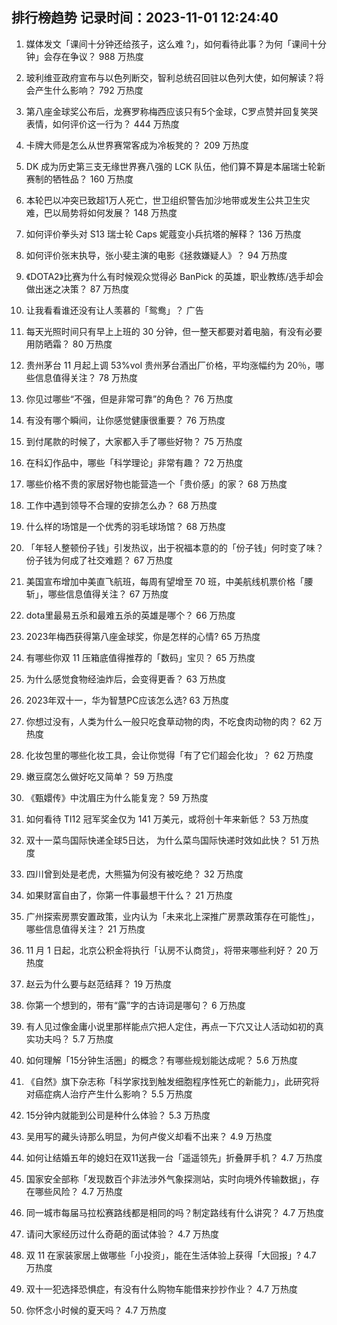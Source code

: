 
## 排行榜趋势 记录时间：2023-11-01 12:24:40
  
  1. 媒体发文「课间十分钟还给孩子，这么难 ?」，如何看待此事？为何「课间十分钟」会存在争议？ 988 万热度
    
  2. 玻利维亚政府宣布与以色列断交，智利总统召回驻以色列大使，如何解读？将会产生什么影响？ 792 万热度
    
  3. 第八座金球奖公布后，龙赛罗称梅西应该只有5个金球，C罗点赞并回复笑哭表情，如何评价这一行为？ 444 万热度
    
  4. 卡牌大师是怎么从世界赛常客成为冷板凳的？ 209 万热度
    
  5. DK 成为历史第三支无缘世界赛八强的 LCK 队伍，他们算不算是本届瑞士轮新赛制的牺牲品？ 160 万热度
    
  6. 本轮巴以冲突已致超1万人死亡，世卫组织警告加沙地带或发生公共卫生灾难，巴以局势将如何发展？ 148 万热度
    
  7. 如何评价拳头对 S13 瑞士轮 Caps 妮蔻变小兵抗塔的解释？ 136 万热度
    
  8. 如何评价张末执导，张小斐主演的电影《拯救嫌疑人》？ 94 万热度
    
  9. 《DOTA2》比赛为什么有时候观众觉得必 BanPick 的英雄，职业教练/选手却会做出迷之决策？ 87 万热度
    
  10. 让我看看谁还没有让人羡慕的「鸳鸯」？ 广告
    
  11. 每天光照时间只有早上上班的 30 分钟，但一整天都要对着电脑，有没有必要用防晒霜？ 80 万热度
    
  12. 贵州茅台 11 月起上调 53%vol 贵州茅台酒出厂价格，平均涨幅约为 20％，哪些信息值得关注？ 78 万热度
    
  13. 你见过哪些“不强，但是非常可靠”的角色？ 76 万热度
    
  14. 有没有哪个瞬间，让你感觉健康很重要？ 76 万热度
    
  15. 到付尾款的时候了，大家都入手了哪些好物？ 75 万热度
    
  16. 在科幻作品中，哪些「科学理论」非常有趣？ 72 万热度
    
  17. 哪些价格不贵的家居好物也能营造一个「贵价感」的家？ 68 万热度
    
  18. 工作中遇到领导不合理的安排怎么办？ 68 万热度
    
  19. 什么样的场馆是一个优秀的羽毛球场馆？ 68 万热度
    
  20. 「年轻人整顿份子钱」引发热议，出于祝福本意的的「份子钱」何时变了味？份子钱为何成了社交难题？ 67 万热度
    
  21. 美国宣布增加中美直飞航班，每周有望增至 70 班，中美航线机票价格「腰斩」，哪些信息值得关注？ 67 万热度
    
  22. dota里最易五杀和最难五杀的英雄是哪个？ 66 万热度
    
  23. 2023年梅西获得第八座金球奖，你是怎样的心情? 65 万热度
    
  24. 有哪些你双 11 压箱底值得推荐的「数码」宝贝？ 65 万热度
    
  25. 为什么感觉食物经油炸后，会变得更香？ 63 万热度
    
  26. 2023年双十一，华为智慧PC应该怎么选? 63 万热度
    
  27. 你想过没有，人类为什么一般只吃食草动物的肉，不吃食肉动物的肉？ 62 万热度
    
  28. 化妆包里的哪些化妆工具，会让你觉得「有了它们超会化妆」？ 62 万热度
    
  29. 嫩豆腐怎么做好吃又简单？ 59 万热度
    
  30. 《甄嬛传》中沈眉庄为什么能复宠？ 59 万热度
    
  31. 如何看待 TI12 冠军奖金仅为 141 万美元，或将创十年来新低？ 53 万热度
    
  32. 双十一菜鸟国际快递全球5日达， 为什么菜鸟国际快递时效如此快？ 51 万热度
    
  33. 四川曾到处是老虎，大熊猫为何没有被吃绝？ 32 万热度
    
  34. 如果财富自由了，你第一件事最想干什么？ 21 万热度
    
  35. 广州探索房票安置政策，业内认为「未来北上深推广房票政策存在可能性」，哪些信息值得关注？ 21 万热度
    
  36. 11 月 1 日起，北京公积金将执行「认房不认商贷」，将带来哪些利好？ 20 万热度
    
  37. 赵云为什么要与赵范结拜？ 19 万热度
    
  38. 你第一个想到的，带有“露”字的古诗词是哪句？ 6 万热度
    
  39. 有人见过像金庸小说里那样能点穴把人定住，再点一下穴又让人活动如初的真实功夫吗？ 5.7 万热度
    
  40. 如何理解「15分钟生活圈」的概念？有哪些规划能达成呢？ 5.6 万热度
    
  41. 《自然》旗下杂志称「科学家找到触发细胞程序性死亡的新能力」，此研究将对癌症病人治疗产生什么影响？ 5.5 万热度
    
  42. 15分钟内就能到公司是种什么体验？ 5.3 万热度
    
  43. 吴用写的藏头诗那么明显，为何卢俊义却看不出来？ 4.9 万热度
    
  44. 如何让结婚五年的媳妇在双11送我一台「遥遥领先」折叠屏手机？ 4.7 万热度
    
  45. 国家安全部称「发现数百个非法涉外气象探测站，实时向境外传输数据」，存在哪些风险？ 4.7 万热度
    
  46. 同一城市每届马拉松赛路线都是相同的吗？制定路线有什么讲究？ 4.7 万热度
    
  47. 请问大家经历过什么奇葩的面试体验？ 4.7 万热度
    
  48. 双 11 在家装家居上做哪些「小投资」，能在生活体验上获得「大回报」? 4.7 万热度
    
  49. 双十一犯选择恐惧症，有没有什么购物车能借来抄抄作业？ 4.7 万热度
    
  50. 你怀念小时候的夏天吗？ 4.7 万热度
    